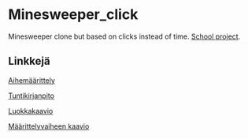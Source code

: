# Minesweeper_click
Minesweeper clone but based on clicks instead of time. [School project](https://github.com/javaLabra/Joululabra-2015).

## Linkkejä

[Aihemäärittely](https://github.com/saskeli/Minesweeper_click/blob/master/dokumentointi/aiheenKuvausJaRakenne.md)

[Tuntikirjanpito](https://github.com/saskeli/Minesweeper_click/blob/master/dokumentointi/tuntikirjanpito.md)

[Luokkakaavio](https://github.com/saskeli/Minesweeper_click/blob/master/dokumentointi/Class_diagram.png)

[Määrittelyvaiheen kaavio](https://github.com/saskeli/Minesweeper_click/blob/master/dokumentointi/Conceptual_Class_diagram.png)
